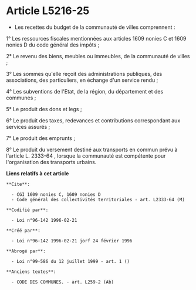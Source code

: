 # Article L5216-25

- Les recettes du budget de la communauté de villes comprennent :

1° Les ressources fiscales mentionnées aux articles 1609 nonies C et 1609 nonies D du code général des impôts ;

2° Le revenu des biens, meubles ou immeubles, de la communauté de villes ;

3° Les sommes qu'elle reçoit des administrations publiques, des associations, des particuliers, en échange d'un service
rendu ;

4° Les subventions de l'Etat, de la région, du département et des communes ;

5° Le produit des dons et legs ;

6° Le produit des taxes, redevances et contributions correspondant aux services assurés ;

7° Le produit des emprunts ;

8° Le produit du versement destiné aux transports en commun prévu à l'article L. 2333-64 , lorsque la communauté est
compétente pour l'organisation des transports urbains.

**Liens relatifs à cet article**

	**Cite**:

	  - CGI 1609 nonies C, 1609 nonies D
	  - Code général des collectivités territoriales - art. L2333-64 (M)

	**Codifié par**:

	  - Loi n°96-142 1996-02-21

	**Créé par**:

	  - Loi n°96-142 1996-02-21 jorf 24 février 1996

	**Abrogé par**:

	  - Loi n°99-586 du 12 juillet 1999 - art. 1 ()

	**Anciens textes**:

	  - CODE DES COMMUNES. - art. L259-2 (Ab)

